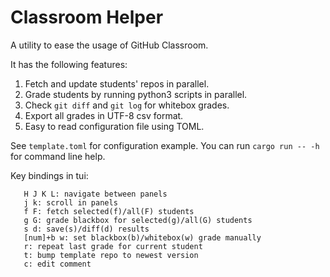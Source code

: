 # Classroom Helper

A utility to ease the usage of GitHub Classroom.

It has the following features:

1. Fetch and update students' repos in parallel.
2. Grade students by running python3 scripts in parallel.
3. Check `git diff` and `git log` for whitebox grades.
4. Export all grades in UTF-8 csv format.
5. Easy to read configuration file using TOML.

See `template.toml` for configuration example. You can run `cargo run -- -h` for command line help.

Key bindings in tui:

       H J K L: navigate between panels
       j k: scroll in panels
       f F: fetch selected(f)/all(F) students
       g G: grade blackbox for selected(g)/all(G) students
       s d: save(s)/diff(d) results
       [num]+b w: set blackbox(b)/whitebox(w) grade manually
       r: repeat last grade for current student
       t: bump template repo to newest version
       c: edit comment